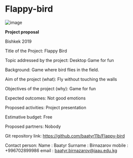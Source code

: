 # Flappy-bird


![image](https://user-images.githubusercontent.com/44166990/56513684-0dd1f580-6555-11e9-8ac0-6466ed3238c2.png)


**Project proposal**





Bishkek 2019


Title of the Project:
Flappy Bird

Topic addressed by the project:
Desktop Game for fun

Background:
Game where bird flies in the field.

Aim of the project (what):
Fly without touching the walls

Objectives of the project (why):
Game for fun

Expected outcomes:
Not good emotions

Proposed activities:
Project presentation

Estimative budget:
Free

Proposed partners:
Nobody

Git repository link:
https://github.com/baatyr11b/Flappy-bird

Contact person:
Name      : Baatyr
Surname   : Birnazarov 
mobile    : +996702899986
email     : baatyr.birnazarov@iaau.edu.kg



